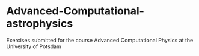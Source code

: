 # Advanced-Computational-astrophysics
Exercises submitted for the course Advanced Computational Physics at the University of Potsdam
